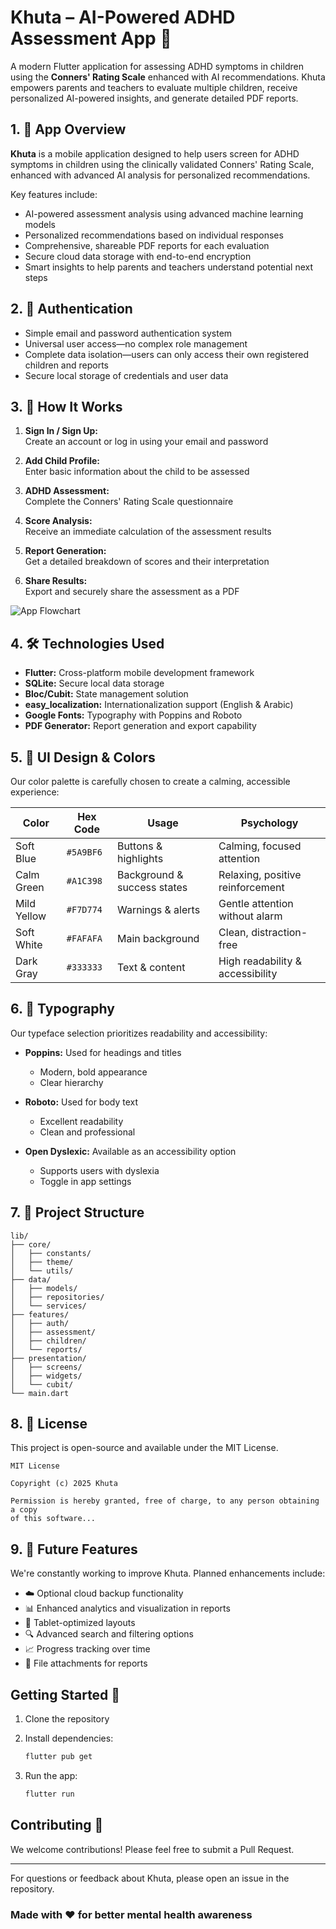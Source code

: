 # Khuta – AI-Powered ADHD Assessment App 🧠

A modern Flutter application for assessing ADHD symptoms in children using the **Conners' Rating Scale** enhanced with AI recommendations. Khuta empowers parents and teachers to evaluate multiple children, receive personalized AI-powered insights, and generate detailed PDF reports.

## 1. 📱 App Overview

**Khuta** is a mobile application designed to help users screen for ADHD symptoms in children using the clinically validated Conners' Rating Scale, enhanced with advanced AI analysis for personalized recommendations.

Key features include:

- AI-powered assessment analysis using advanced machine learning models
- Personalized recommendations based on individual responses
- Comprehensive, shareable PDF reports for each evaluation
- Secure cloud data storage with end-to-end encryption
- Smart insights to help parents and teachers understand potential next steps

## 2. 🔐 Authentication

- Simple email and password authentication system
- Universal user access—no complex role management
- Complete data isolation—users can only access their own registered children and reports
- Secure local storage of credentials and user data

## 3. 🧠 How It Works

1. **Sign In / Sign Up:**  
   Create an account or log in using your email and password

2. **Add Child Profile:**  
   Enter basic information about the child to be assessed

3. **ADHD Assessment:**  
   Complete the Conners' Rating Scale questionnaire

4. **Score Analysis:**  
   Receive an immediate calculation of the assessment results

5. **Report Generation:**  
   Get a detailed breakdown of scores and their interpretation

6. **Share Results:**  
   Export and securely share the assessment as a PDF

![App Flowchart](assets/flowchart.png)

## 4. 🛠️ Technologies Used

- **Flutter:** Cross-platform mobile development framework
- **SQLite:** Secure local data storage
- **Bloc/Cubit:** State management solution
- **easy_localization:** Internationalization support (English & Arabic)
- **Google Fonts:** Typography with Poppins and Roboto
- **PDF Generator:** Report generation and export capability

## 5. 🎨 UI Design & Colors

Our color palette is carefully chosen to create a calming, accessible experience:

| Color        | Hex Code  | Usage                          | Psychology                        |
|-------------|-----------|--------------------------------|-----------------------------------|
| Soft Blue   | `#5A9BF6` | Buttons & highlights          | Calming, focused attention        |
| Calm Green  | `#A1C398` | Background & success states    | Relaxing, positive reinforcement  |
| Mild Yellow | `#F7D774` | Warnings & alerts             | Gentle attention without alarm    |
| Soft White  | `#FAFAFA` | Main background               | Clean, distraction-free           |
| Dark Gray   | `#333333` | Text & content                | High readability & accessibility  |

## 6. 📝 Typography

Our typeface selection prioritizes readability and accessibility:

- **Poppins:** Used for headings and titles
  - Modern, bold appearance
  - Clear hierarchy

- **Roboto:** Used for body text
  - Excellent readability
  - Clean and professional

- **Open Dyslexic:** Available as an accessibility option
  - Supports users with dyslexia
  - Toggle in app settings

## 7. 📂 Project Structure

```
lib/
├── core/
│   ├── constants/
│   ├── theme/
│   └── utils/
├── data/
│   ├── models/
│   ├── repositories/
│   └── services/
├── features/
│   ├── auth/
│   ├── assessment/
│   ├── children/
│   └── reports/
├── presentation/
│   ├── screens/
│   ├── widgets/
│   └── cubit/
└── main.dart
```

## 8. 📄 License

This project is open-source and available under the MIT License.

```
MIT License

Copyright (c) 2025 Khuta

Permission is hereby granted, free of charge, to any person obtaining a copy
of this software...
```

## 9. 🚀 Future Features

We're constantly working to improve Khuta. Planned enhancements include:

- ☁️ Optional cloud backup functionality
- 📊 Enhanced analytics and visualization in reports
- 📱 Tablet-optimized layouts
- 🔍 Advanced search and filtering options
- 📈 Progress tracking over time
- 📎 File attachments for reports

## Getting Started 🚀

1. Clone the repository
2. Install dependencies:

   ```bash
   flutter pub get
   ```

3. Run the app:

   ```bash
   flutter run
   ```

## Contributing 🤝

We welcome contributions! Please feel free to submit a Pull Request.

---

For questions or feedback about Khuta, please open an issue in the repository.

### Made with ❤️ for better mental health awareness

